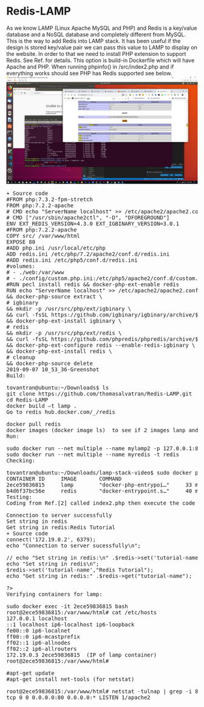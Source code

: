 # Redis-LAMP
As we know LAMP (Linux Apache MySQL and PHP) and Redis is a key/value database and a NoSQL database and completely different from MySQL. This is the way to add Redis into LAMP stack.
It has been useful if the design is stored key/value pair we can pass this value to LAMP to display on the website. In order to that we need to install PHP extension to support Redis. See Ref. for details.
This option is build-in Dockerfile which will have Apache and PHP. When running phpinfo() in /src/index2.php and if everything works should see PHP has Redis supported see below.
![PHP support Redis](https://github.com/thomasalvatran/Redis-LAMP/blob/master/src/img/2019-09-07%2010_53_36-Greenshot.png)
<pre>
+ Source code	   
#FROM php:7.3.2-fpm-stretch
FROM php:7.2.2-apache
# CMD echo "ServerName localhost" >> /etc/apache2/apache2.conf
# CMD ["/usr/sbin/apache2ctl", "-D", "DFOREGROUND"]
ENV EXT_REDIS_VERSION=4.3.0 EXT_IGBINARY_VERSION=3.0.1
#FROM php:7.2.2-apache
COPY src/ /var/www/html
EXPOSE 80
#ADD php.ini /usr/local/etc/php
ADD redis.ini /etc/php/7.2/apache2/conf.d/redis.ini
#ADD redis.ini /etc/php5/conf.d/redis.ini
#volumes:
# - ./web:/var/www
# - ./config/custom.php.ini:/etc/php5/apache2/conf.d/custom.php.ini
#RUN pecl install redis && docker-php-ext-enable redis
RUN echo "ServerName localhost" >> /etc/apache2/apache2.conf \
&& docker-php-source extract \
# igbinary
&& mkdir -p /usr/src/php/ext/igbinary \
&& curl -fsSL https://github.com/igbinary/igbinary/archive/$EXT_IGBINARY_VERSION.tar.gz | tar xvz -C /usr/src/php/ext/igbinary --strip 1 \
&& docker-php-ext-install igbinary \
# redis
&& mkdir -p /usr/src/php/ext/redis \
&& curl -fsSL https://github.com/phpredis/phpredis/archive/$EXT_REDIS_VERSION.tar.gz | tar xvz -C /usr/src/php/ext/redis --strip 1 \
&& docker-php-ext-configure redis --enable-redis-igbinary \
&& docker-php-ext-install redis \
# cleanup
&& docker-php-source delete
2019-09-07 10_53_36-Greenshot
Build:

tovantran@ubuntu:~/Downloads$ ls
git clone https://github.com/thomasalvatran/Redis-LAMP.git
cd Redis-LAMP
docker build –t lamp .
Go to redis hub.docker.com/_/redis

docker pull redis
docker images (docker image ls)  to see if 2 images lanp and redis existing then run them as the same network called multiple so they can communicate to each other.
Run:

sudo docker run --net multiple --name mylamp2 -p 127.0.0.1:80:80 -v $(pwd)/src:/var/www/html/ -t lamp
sudo docker run --net multiple --name myredis -t redis
Checking:

tovantran@ubuntu:~/Downloads/lamp-stack-video$ sudo docker ps
CONTAINER ID     IMAGE       COMMAND	                   	CREATED		STATUS		PORTS				NAMES
2ece59836815     lamp        "docker-php-entrypoi…"		33 minutes ago	Up 33 minutes	80/tcp				mylamp2
b4d6f37bc56e     redis       "docker-entrypoint.s…"		40 minutes ago	Up 40 minutes	6379/tcp			myredis
Testing:
Coding from Ref.[2] called index2.php then execute the code in a browser typing http://localhost/index2.php and resulting echo on the screen as we see it.

Connection to server successfully
Set string in redis
Get string in redis:Redis Tutorial
+ Source code	   
<?php
header('Content-type: text/plain');  //for /n
//Connection to Redis Server on localhost
$redis = new Redis();
$redis--->connect('172.19.0.2', 6379);
echo "Connection to server sucessfully\n";
 
// echo "Set string in redis:\n" .$redis-&gt;set('tutorial-name','Redis Tutorial');
echo "Set string in redis\n";
$redis-&gt;set('tutorial-name',"Redis Tutorial");
echo "Get string in redis:" .$redis-&gt;get("tutorial-name");
 
?>
Verifying containers for lamp:

sudo docker exec -it 2ece59836815 bash
root@2ece59836815:/var/www/html# cat /etc/hosts
127.0.0.1 localhost
::1 localhost ip6-localhost ip6-loopback
fe00::0 ip6-localnet
ff00::0 ip6-mcastprefix
ff02::1 ip6-allnodes
ff02::2 ip6-allrouters
172.19.0.3 2ece59836815  (IP of lamp container)
root@2ece59836815:/var/www/html#

#apt-get update
#apt-get install net-tools (for netstat)

root@2ece59836815:/var/www/html# netstat -tulnap | grep -i 80
tcp 0 0 0.0.0.0:80 0.0.0.0:* LISTEN 1/apache2

</pre>
